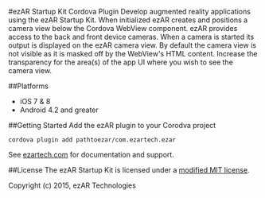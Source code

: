 #ezAR Startup Kit Cordova Plugin
Develop augmented reality applications using the ezAR Startup Kit. When initialized ezAR creates and positions a camera view below the Cordova WebView component. ezAR provides access to the back and front device cameras. When a camera is started its output is displayed on the ezAR camera view. By default the camera view is not visible as it is masked off by the WebView's HTML content. Increase the transparency for the area(s) of the app UI where you wish to see the camera view.

##Platforms
- iOS 7 & 8
- Android 4.2 and greater 

##Getting Started
Add the ezAR plugin to your Corodva project

    cordova plugin add pathtoezar/com.ezartech.ezar

See [ezartech.com](http://ezartech.com) for documentation and support.

##License
The ezAR Startup Kit is licensed under a [modified MIT license](http://www.ezartech.com/ezarstartupkit-license).


Copyright (c) 2015, ezAR Technologies


